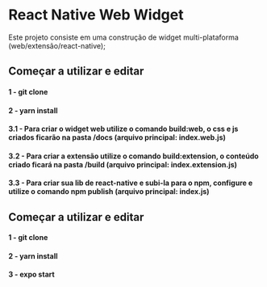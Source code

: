 # React Native Web Widget
Este projeto consiste em uma construção de widget multi-plataforma (web/extensão/react-native);

## Começar a utilizar e editar

#### 1 - git clone
#### 2 - yarn install
#### 3.1 - Para criar o widget web utilize o comando build:web, o css e js criados ficarão na pasta /docs (arquivo principal: index.web.js)
#### 3.2 - Para criar a extensão utilize o comando build:extension, o conteúdo criado ficará na pasta /build (arquivo principal: index.extension.js)
#### 3.3 - Para criar sua lib de react-native e subi-la para o npm, configure e utilize o comando npm publish (arquivo principal: index.js)



## Começar a utilizar e editar

#### 1 - git clone
#### 2 - yarn install
#### 3 - expo start
